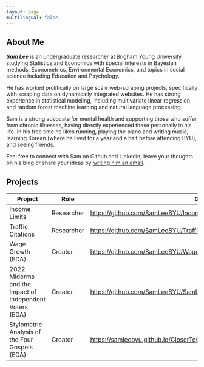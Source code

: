 ```yaml
---
layout: page
multilingual: false
---
```


## About Me
**_Sam Lee_** is an undergraduate researcher at Brigham Young University studying Statistics and Economics with special interests in Bayesian methods, Econometrics, Environmental Economics, and topics in social science including Education and Psychology.

He has worked prolifically on large scale web-scraping projects, specifically with scraping data on dynamically integrated websites. He has strong experience in statistical modeling, including multivariate linear regression and random forest machine learning and natural language processing.   

Sam is a strong advocate for mental health and supporting those who suffer from chronic illnesses, having directly experienced these personally in his life. In his free time he likes running, playing the piano and writing music, learning Korean (where he lived for a year and a half before attending BYU), and seeing friends.

Feel free to connect with Sam on Github and Linkedin, leave your thoughts on his blog or share your ideas by [writing him an email](mailto:samlee.byu@gmail.com). 

## Projects
|Project      |Role        | GitHub | Website   |
| ----------- |----------- |----------- |----------- |
| Income Limits | Researcher | https://github.com/SamLeeBYU/IncomeLimits |  |
| Traffic Citations         | Researcher| https://github.com/SamLeeBYU/TrafficCitations|  |
| Wage Growth (EDA)         | Creator | https://github.com/SamLeeBYU/WageGrowth/blob/main/WagesInProvo.R|  |
| 2022 Miderms and the Impact of Independent Voters (EDA) | Creator   | https://github.com/SamLeeBYU/SamLeeBYU.github.io/tree/main/Midterms2022 | https://samleebyu.github.io/Midterms2022/MultimodalProject.html |
| Stylometric Analysis of the Four Gospels (EDA) | Creator    | https://samleebyu.github.io/CloserToChrist/CloserToChrist.pdf  | https://github.com/SamLeeBYU/SamLeeBYU.github.io/tree/main/CloserToChrist |
